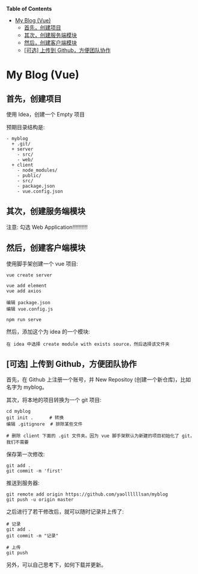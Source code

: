 
<!-- markdown-toc start - Don't edit this section. Run M-x markdown-toc-refresh-toc -->
**Table of Contents**

- [My Blog (Vue)](#my-blog-vue)
    - [首先，创建项目](#首先创建项目)
    - [其次，创建服务端模块](#其次创建服务端模块)
    - [然后，创建客户端模块](#然后创建客户端模块)
    - [[可选] 上传到 Github，方便团队协作](#可选-上传到-github方便团队协作)

<!-- markdown-toc end -->

# My Blog (Vue)
## 首先，创建项目

使用 Idea，创建一个 Empty 项目

预期目录结构是:
```
- myblog
  + .git/
  + server
    - src/
    - web/
  + client
    - node_modules/
    - public/
    - src/
    - package.json
    - vue.config.json
```

## 其次，创建服务端模块

注意: 勾选 Web Application!!!!!!!!!!

## 然后，创建客户端模块

使用脚手架创建一个 vue 项目:
```shell script
vue create server

vue add element
vue add axios

编辑 package.json
编辑 vue.config.js

npm run serve
```

然后，添加这个为 idea 的一个模块:
```
在 idea 中选择 create module with exists source，然后选择该文件夹
```

## [可选] 上传到 Github，方便团队协作

首先，在 Github 上注册一个账号，并 New Repositoy (创建一个新仓库)，比如名字为 myblog。

其次，将本地的项目转换为一个 git 项目:
```shell script
cd myblog
git init .      # 转换
编辑 .gitignore  # 排除某些文件

# 删除 client 下面的 .git 文件夹。因为 vue 脚手架默认为新建的项目初始化了 git，我们不需要
```

保存第一次修改:
```shell script
git add .
git commit -m 'first'
```

推送到服务器:
```shell script
git remote add origin https://github.com/yaollllllsan/myblog
git push -u origin master
```

之后进行了若干修改后，就可以随时记录并上传了:
```shell script
# 记录
git add .
git commit -m "记录"

# 上传
git push
```

另外，可以自己思考下，如何下载并更新。
